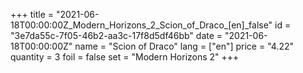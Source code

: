 +++
title = "2021-06-18T00:00:00Z_Modern_Horizons_2_Scion_of_Draco_[en]_false"
id = "3e7da55c-7f05-46b2-aa3c-17f8d5df46bb"
date = "2021-06-18T00:00:00Z"
name = "Scion of Draco"
lang = ["en"]
price = "4.22"
quantity = 3
foil = false
set = "Modern Horizons 2"
+++
